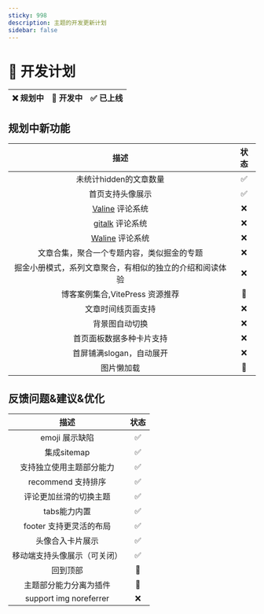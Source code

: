 ```yaml
---
sticky: 998
description: 主题的开发更新计划
sidebar: false
---
```

# 🥔 开发计划

| ❌ 规划中 | 🔧 开发中 | ✅ 已上线 |
| :------: | :------: | :------: |


## 规划中新功能
|                           描述                           | 状态  |
| :------------------------------------------------------: | :---: |
|                  未统计hidden的文章数量                  |   ✅   |
|                     首页支持头像展示                     |   ✅   |
|        [Valine](https://valine.js.org/) 评论系统         |   ❌   |
|   [gitalk](https://github.com/gitalk/gitalk) 评论系统    |   ❌   |
|  [Waline](https://github.com/walinejs/waline) 评论系统   |   ❌   |
|        文章合集，聚合一个专题内容，类似掘金的专题        |   ❌   |
| 掘金小册模式，系列文章聚合，有相似的独立的介绍和阅读体验 |   ❌   |
|             博客案例集合,VitePress 资源推荐              |   🔧   |
|                    文章时间线页面支持                    |   ❌   |
|                      背景图自动切换                      |   ❌   |
|                 首页面板数据多种卡片支持                 |   ❌   |
|                 首屏铺满slogan，自动展开                 |   ❌   |
|                        图片懒加载                        |   🔧   |

## 反馈问题&建议&优化
|             描述             | 状态  |
| :--------------------------: | :---: |
|        emoji 展示缺陷        |   ✅   |
|         集成sitemap          |   ✅   |
|   支持独立使用主题部分能力   |   ✅   |
|      recommend 支持排序      |   ✅   |
|    评论更加丝滑的切换主题    |   ✅   |
|         tabs能力内置         |   ✅   |
|   footer 支持更灵活的布局    |   ✅   |
|       头像合入卡片展示       |   ✅   |
| 移动端支持头像展示（可关闭） |   ✅   |
|           回到顶部           |   🔧   |
|    主题部分能力分离为插件    |   🔧   |
|   support img noreferrer    |   ❌   |